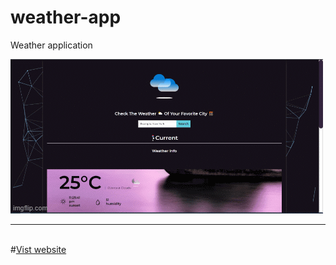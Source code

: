 # weather-app
 Weather application
 
 <img src="https://github.com/shubhamy17/weather-app/blob/main/5o16k1.gif">
 <hr>
 <br>
 #<a href="https://weather-app-shubhamy1.netlify.app/">Vist website</a>
